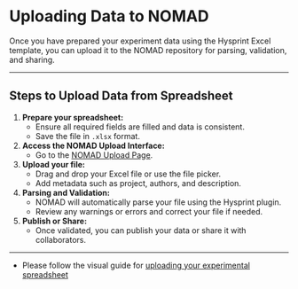 # Uploading Data to NOMAD

Once you have prepared your experiment data using the Hysprint Excel template, you can upload it to the NOMAD repository for parsing, validation, and sharing.

---

## Steps to Upload Data from Spreadsheet

1. **Prepare your spreadsheet:**
   - Ensure all required fields are filled and data is consistent.
   - Save the file in `.xlsx` format.
2. **Access the NOMAD Upload Interface:**
   - Go to the [NOMAD Upload Page](https://nomad-lab.eu/prod/v1/staging/gui/upload).
3. **Upload your file:**
   - Drag and drop your Excel file or use the file picker.
   - Add metadata such as project, authors, and description.
4. **Parsing and Validation:**
   - NOMAD will automatically parse your file using the Hysprint plugin.
   - Review any warnings or errors and correct your file if needed.
5. **Publish or Share:**
   - Once validated, you can publish your data or share it with collaborators.

---

- Please follow the visual guide for [uploading your experimental spreadsheet](https://scribehow.com/viewer/How_to_Work_on_the_HZB_Nomad_Oasis__bRbhHOaCR2S3dBIeQLYw8A?referrer=documents)



